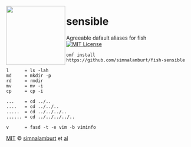 <img src="https://simnalamburt.github.io/cgitc/logo.svg"
  align="left" width="160px" height="160px"/>

sensible
========
Agreeable dafault aliases for fish<br>
[![MIT License]](/LICENSE)

```fish
omf install https://github.com/simnalamburt/fish-sensible
```
```
l      = ls -lah
md     = mkdir -p
rd     = rmdir
mv     = mv -i
cp     = cp -i

...    = cd ../..
....   = cd ../../..
.....  = cd ../../../..
...... = cd ../../../../..

v      = fasd -t -e vim -b viminfo
```

[MIT] © [simnalamburt] et [al]


[MIT License]:    https://img.shields.io/badge/license-MIT-007EC7.svg
[Mit]:            http://opensource.org/licenses/MIT
[simnalamburt]:   http://github.com/simnalamburt
[al]:             https://github.com/simnalamburt/fish-sensible/graphs/contributors
